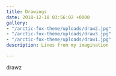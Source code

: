 ```yaml
---
title: Drawings
date: 2018-12-18 03:56:02 +0000
gallery:
- "/arctic-fox-theme/uploads/draw2.jpg"
- "/arctic-fox-theme/uploads/draw3.jpg"
- "/arctic-fox-theme/uploads/draw1.jpg"
description: Lines from my imagination

---
```

drawz